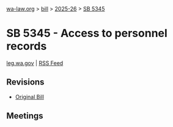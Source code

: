 [wa-law.org](/) > [bill](/bill/) > [2025-26](/bill/2025-26/) > [SB 5345](/bill/2025-26/sb/5345/)

# SB 5345 - Access to personnel records
[leg.wa.gov](https://app.leg.wa.gov/billsummary?BillNumber=5345&Year=2025&Initiative=false) | [RSS Feed](./rss.xml)

## Revisions
* [Original Bill](1/)

## Meetings